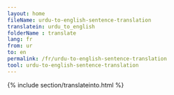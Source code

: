 ```yaml
---
layout: home
fileName: urdu-to-english-sentence-translation
translatein: urdu_to_english
folderName : translate
lang: fr
from: ur
to: en
permalink: /fr/urdu-to-english-sentence-translation
tool: urdu-to-english-sentence-translation
---
```

{% include section/translateinto.html %}